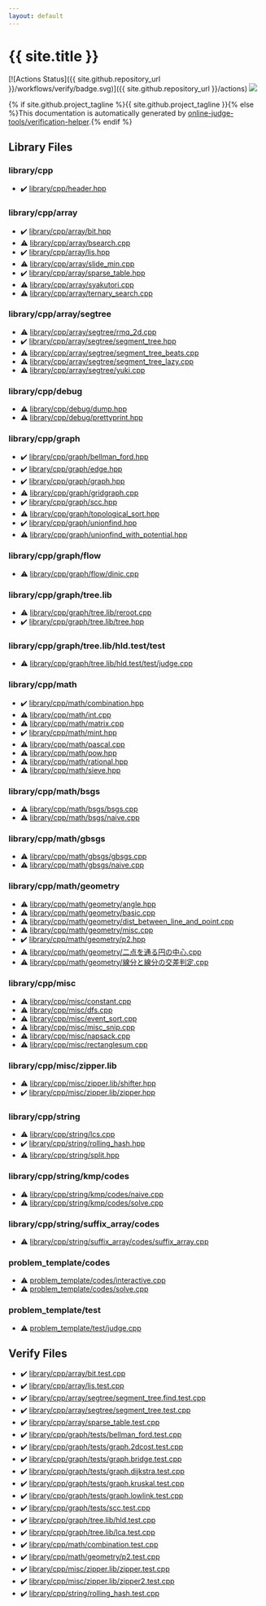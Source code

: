 ```yaml
---
layout: default
---
```


<!-- mathjax config similar to math.stackexchange -->
<script type="text/javascript" async
  src="https://cdnjs.cloudflare.com/ajax/libs/mathjax/2.7.5/MathJax.js?config=TeX-MML-AM_CHTML">
</script>
<script type="text/x-mathjax-config">
  MathJax.Hub.Config({
    TeX: { equationNumbers: { autoNumber: "AMS" }},
    tex2jax: {
      inlineMath: [ ['$','$'] ],
      processEscapes: true
    },
    "HTML-CSS": { matchFontHeight: false },
    displayAlign: "left",
    displayIndent: "2em"
  });
</script>

<script type="text/javascript" src="https://cdnjs.cloudflare.com/ajax/libs/jquery/3.4.1/jquery.min.js"></script>
<script src="https://cdn.jsdelivr.net/npm/jquery-balloon-js@1.1.2/jquery.balloon.min.js" integrity="sha256-ZEYs9VrgAeNuPvs15E39OsyOJaIkXEEt10fzxJ20+2I=" crossorigin="anonymous"></script>
<script type="text/javascript" src="assets/js/copy-button.js"></script>
<link rel="stylesheet" href="assets/css/copy-button.css" />


# {{ site.title }}

[![Actions Status]({{ site.github.repository_url }}/workflows/verify/badge.svg)]({{ site.github.repository_url }}/actions)
<a href="{{ site.github.repository_url }}"><img src="https://img.shields.io/github/last-commit/{{ site.github.owner_name }}/{{ site.github.repository_name }}" /></a>

{% if site.github.project_tagline %}{{ site.github.project_tagline }}{% else %}This documentation is automatically generated by <a href="https://github.com/online-judge-tools/verification-helper">online-judge-tools/verification-helper</a>.{% endif %}

## Library Files

<div id="b74e03aadbcf5e719ddbe48ef08361fd"></div>

### library/cpp

* :heavy_check_mark: <a href="library/library/cpp/header.hpp.html">library/cpp/header.hpp</a>


<div id="0e902850ca3e9230d87c81984f25b3bb"></div>

### library/cpp/array

* :heavy_check_mark: <a href="library/library/cpp/array/bit.hpp.html">library/cpp/array/bit.hpp</a>
* :warning: <a href="library/library/cpp/array/bsearch.cpp.html">library/cpp/array/bsearch.cpp</a>
* :heavy_check_mark: <a href="library/library/cpp/array/lis.hpp.html">library/cpp/array/lis.hpp</a>
* :warning: <a href="library/library/cpp/array/slide_min.cpp.html">library/cpp/array/slide_min.cpp</a>
* :heavy_check_mark: <a href="library/library/cpp/array/sparse_table.hpp.html">library/cpp/array/sparse_table.hpp</a>
* :warning: <a href="library/library/cpp/array/syakutori.cpp.html">library/cpp/array/syakutori.cpp</a>
* :warning: <a href="library/library/cpp/array/ternary_search.cpp.html">library/cpp/array/ternary_search.cpp</a>


<div id="ebc279bbe94c10384fe9898d1a2c958d"></div>

### library/cpp/array/segtree

* :warning: <a href="library/library/cpp/array/segtree/rmq_2d.cpp.html">library/cpp/array/segtree/rmq_2d.cpp</a>
* :heavy_check_mark: <a href="library/library/cpp/array/segtree/segment_tree.hpp.html">library/cpp/array/segtree/segment_tree.hpp</a>
* :warning: <a href="library/library/cpp/array/segtree/segment_tree_beats.cpp.html">library/cpp/array/segtree/segment_tree_beats.cpp</a>
* :warning: <a href="library/library/cpp/array/segtree/segment_tree_lazy.cpp.html">library/cpp/array/segtree/segment_tree_lazy.cpp</a>
* :warning: <a href="library/library/cpp/array/segtree/yuki.cpp.html">library/cpp/array/segtree/yuki.cpp</a>


<div id="dbefae66adc6b6e178b4020d7ee0c756"></div>

### library/cpp/debug

* :warning: <a href="library/library/cpp/debug/dump.hpp.html">library/cpp/debug/dump.hpp</a>
* :warning: <a href="library/library/cpp/debug/prettyprint.hpp.html">library/cpp/debug/prettyprint.hpp</a>


<div id="df01edd2bf6d13defce1efe9440d670c"></div>

### library/cpp/graph

* :heavy_check_mark: <a href="library/library/cpp/graph/bellman_ford.hpp.html">library/cpp/graph/bellman_ford.hpp</a>
* :heavy_check_mark: <a href="library/library/cpp/graph/edge.hpp.html">library/cpp/graph/edge.hpp</a>
* :heavy_check_mark: <a href="library/library/cpp/graph/graph.hpp.html">library/cpp/graph/graph.hpp</a>
* :warning: <a href="library/library/cpp/graph/gridgraph.cpp.html">library/cpp/graph/gridgraph.cpp</a>
* :heavy_check_mark: <a href="library/library/cpp/graph/scc.hpp.html">library/cpp/graph/scc.hpp</a>
* :warning: <a href="library/library/cpp/graph/topological_sort.hpp.html">library/cpp/graph/topological_sort.hpp</a>
* :heavy_check_mark: <a href="library/library/cpp/graph/unionfind.hpp.html">library/cpp/graph/unionfind.hpp</a>
* :warning: <a href="library/library/cpp/graph/unionfind_with_potential.hpp.html">library/cpp/graph/unionfind_with_potential.hpp</a>


<div id="08be9a8a45b2e811a312f82c2e412c8c"></div>

### library/cpp/graph/flow

* :warning: <a href="library/library/cpp/graph/flow/dinic.cpp.html">library/cpp/graph/flow/dinic.cpp</a>


<div id="eaeee77e776a943cad05fb3e3b603f65"></div>

### library/cpp/graph/tree.lib

* :warning: <a href="library/library/cpp/graph/tree.lib/reroot.cpp.html">library/cpp/graph/tree.lib/reroot.cpp</a>
* :heavy_check_mark: <a href="library/library/cpp/graph/tree.lib/tree.hpp.html">library/cpp/graph/tree.lib/tree.hpp</a>


<div id="6625f7d848c2ba1574f90ce7248a2c37"></div>

### library/cpp/graph/tree.lib/hld.test/test

* :warning: <a href="library/library/cpp/graph/tree.lib/hld.test/test/judge.cpp.html">library/cpp/graph/tree.lib/hld.test/test/judge.cpp</a>


<div id="38e8a99339d0d505d14feb619e0537d8"></div>

### library/cpp/math

* :heavy_check_mark: <a href="library/library/cpp/math/combination.hpp.html">library/cpp/math/combination.hpp</a>
* :warning: <a href="library/library/cpp/math/int.cpp.html">library/cpp/math/int.cpp</a>
* :warning: <a href="library/library/cpp/math/matrix.cpp.html">library/cpp/math/matrix.cpp</a>
* :heavy_check_mark: <a href="library/library/cpp/math/mint.hpp.html">library/cpp/math/mint.hpp</a>
* :warning: <a href="library/library/cpp/math/pascal.cpp.html">library/cpp/math/pascal.cpp</a>
* :warning: <a href="library/library/cpp/math/pow.hpp.html">library/cpp/math/pow.hpp</a>
* :warning: <a href="library/library/cpp/math/rational.hpp.html">library/cpp/math/rational.hpp</a>
* :warning: <a href="library/library/cpp/math/sieve.hpp.html">library/cpp/math/sieve.hpp</a>


<div id="51139f4eb77e81dbd61f182500602d94"></div>

### library/cpp/math/bsgs

* :warning: <a href="library/library/cpp/math/bsgs/bsgs.cpp.html">library/cpp/math/bsgs/bsgs.cpp</a>
* :warning: <a href="library/library/cpp/math/bsgs/naive.cpp.html">library/cpp/math/bsgs/naive.cpp</a>


<div id="9d994c49b3b2b338ab838471a698a660"></div>

### library/cpp/math/gbsgs

* :warning: <a href="library/library/cpp/math/gbsgs/gbsgs.cpp.html">library/cpp/math/gbsgs/gbsgs.cpp</a>
* :warning: <a href="library/library/cpp/math/gbsgs/naive.cpp.html">library/cpp/math/gbsgs/naive.cpp</a>


<div id="fc16e9fb7f40757e9b21d2e083b6a084"></div>

### library/cpp/math/geometry

* :warning: <a href="library/library/cpp/math/geometry/angle.hpp.html">library/cpp/math/geometry/angle.hpp</a>
* :warning: <a href="library/library/cpp/math/geometry/basic.cpp.html">library/cpp/math/geometry/basic.cpp</a>
* :warning: <a href="library/library/cpp/math/geometry/dist_between_line_and_point.cpp.html">library/cpp/math/geometry/dist_between_line_and_point.cpp</a>
* :warning: <a href="library/library/cpp/math/geometry/misc.cpp.html">library/cpp/math/geometry/misc.cpp</a>
* :heavy_check_mark: <a href="library/library/cpp/math/geometry/p2.hpp.html">library/cpp/math/geometry/p2.hpp</a>
* :warning: <a href="library/library/cpp/math/geometry/二点を通る円の中心.cpp.html">library/cpp/math/geometry/二点を通る円の中心.cpp</a>
* :warning: <a href="library/library/cpp/math/geometry/線分と線分の交差判定.cpp.html">library/cpp/math/geometry/線分と線分の交差判定.cpp</a>


<div id="b4c52cffc478acefbc1ee6a9d0578055"></div>

### library/cpp/misc

* :warning: <a href="library/library/cpp/misc/constant.cpp.html">library/cpp/misc/constant.cpp</a>
* :warning: <a href="library/library/cpp/misc/dfs.cpp.html">library/cpp/misc/dfs.cpp</a>
* :warning: <a href="library/library/cpp/misc/event_sort.cpp.html">library/cpp/misc/event_sort.cpp</a>
* :warning: <a href="library/library/cpp/misc/misc_snip.cpp.html">library/cpp/misc/misc_snip.cpp</a>
* :warning: <a href="library/library/cpp/misc/napsack.cpp.html">library/cpp/misc/napsack.cpp</a>
* :warning: <a href="library/library/cpp/misc/rectanglesum.cpp.html">library/cpp/misc/rectanglesum.cpp</a>


<div id="04045c664907c0ef027b886794febe26"></div>

### library/cpp/misc/zipper.lib

* :warning: <a href="library/library/cpp/misc/zipper.lib/shifter.hpp.html">library/cpp/misc/zipper.lib/shifter.hpp</a>
* :heavy_check_mark: <a href="library/library/cpp/misc/zipper.lib/zipper.hpp.html">library/cpp/misc/zipper.lib/zipper.hpp</a>


<div id="6e84951d1d0c19ce3fef1705f200b877"></div>

### library/cpp/string

* :warning: <a href="library/library/cpp/string/lcs.cpp.html">library/cpp/string/lcs.cpp</a>
* :heavy_check_mark: <a href="library/library/cpp/string/rolling_hash.hpp.html">library/cpp/string/rolling_hash.hpp</a>
* :warning: <a href="library/library/cpp/string/split.hpp.html">library/cpp/string/split.hpp</a>


<div id="c4edc97866360646965a77b5500cc883"></div>

### library/cpp/string/kmp/codes

* :warning: <a href="library/library/cpp/string/kmp/codes/naive.cpp.html">library/cpp/string/kmp/codes/naive.cpp</a>
* :warning: <a href="library/library/cpp/string/kmp/codes/solve.cpp.html">library/cpp/string/kmp/codes/solve.cpp</a>


<div id="04b9fdf3733e033461bbd7a8ed473f54"></div>

### library/cpp/string/suffix_array/codes

* :warning: <a href="library/library/cpp/string/suffix_array/codes/suffix_array.cpp.html">library/cpp/string/suffix_array/codes/suffix_array.cpp</a>


<div id="dd26a324a0aa66900316935adc80e31b"></div>

### problem_template/codes

* :warning: <a href="library/problem_template/codes/interactive.cpp.html">problem_template/codes/interactive.cpp</a>
* :warning: <a href="library/problem_template/codes/solve.cpp.html">problem_template/codes/solve.cpp</a>


<div id="76c92c32675513a9b45b3a525f3ad871"></div>

### problem_template/test

* :warning: <a href="library/problem_template/test/judge.cpp.html">problem_template/test/judge.cpp</a>


## Verify Files

* :heavy_check_mark: <a href="verify/library/cpp/array/bit.test.cpp.html">library/cpp/array/bit.test.cpp</a>
* :heavy_check_mark: <a href="verify/library/cpp/array/lis.test.cpp.html">library/cpp/array/lis.test.cpp</a>
* :heavy_check_mark: <a href="verify/library/cpp/array/segtree/segment_tree.find.test.cpp.html">library/cpp/array/segtree/segment_tree.find.test.cpp</a>
* :heavy_check_mark: <a href="verify/library/cpp/array/segtree/segment_tree.test.cpp.html">library/cpp/array/segtree/segment_tree.test.cpp</a>
* :heavy_check_mark: <a href="verify/library/cpp/array/sparse_table.test.cpp.html">library/cpp/array/sparse_table.test.cpp</a>
* :heavy_check_mark: <a href="verify/library/cpp/graph/tests/bellman_ford.test.cpp.html">library/cpp/graph/tests/bellman_ford.test.cpp</a>
* :heavy_check_mark: <a href="verify/library/cpp/graph/tests/graph.2dcost.test.cpp.html">library/cpp/graph/tests/graph.2dcost.test.cpp</a>
* :heavy_check_mark: <a href="verify/library/cpp/graph/tests/graph.bridge.test.cpp.html">library/cpp/graph/tests/graph.bridge.test.cpp</a>
* :heavy_check_mark: <a href="verify/library/cpp/graph/tests/graph.dijkstra.test.cpp.html">library/cpp/graph/tests/graph.dijkstra.test.cpp</a>
* :heavy_check_mark: <a href="verify/library/cpp/graph/tests/graph.kruskal.test.cpp.html">library/cpp/graph/tests/graph.kruskal.test.cpp</a>
* :heavy_check_mark: <a href="verify/library/cpp/graph/tests/graph.lowlink.test.cpp.html">library/cpp/graph/tests/graph.lowlink.test.cpp</a>
* :heavy_check_mark: <a href="verify/library/cpp/graph/tests/scc.test.cpp.html">library/cpp/graph/tests/scc.test.cpp</a>
* :heavy_check_mark: <a href="verify/library/cpp/graph/tree.lib/hld.test.cpp.html">library/cpp/graph/tree.lib/hld.test.cpp</a>
* :heavy_check_mark: <a href="verify/library/cpp/graph/tree.lib/lca.test.cpp.html">library/cpp/graph/tree.lib/lca.test.cpp</a>
* :heavy_check_mark: <a href="verify/library/cpp/math/combination.test.cpp.html">library/cpp/math/combination.test.cpp</a>
* :heavy_check_mark: <a href="verify/library/cpp/math/geometry/p2.test.cpp.html">library/cpp/math/geometry/p2.test.cpp</a>
* :heavy_check_mark: <a href="verify/library/cpp/misc/zipper.lib/zipper.test.cpp.html">library/cpp/misc/zipper.lib/zipper.test.cpp</a>
* :heavy_check_mark: <a href="verify/library/cpp/misc/zipper.lib/zipper2.test.cpp.html">library/cpp/misc/zipper.lib/zipper2.test.cpp</a>
* :heavy_check_mark: <a href="verify/library/cpp/string/rolling_hash.test.cpp.html">library/cpp/string/rolling_hash.test.cpp</a>


